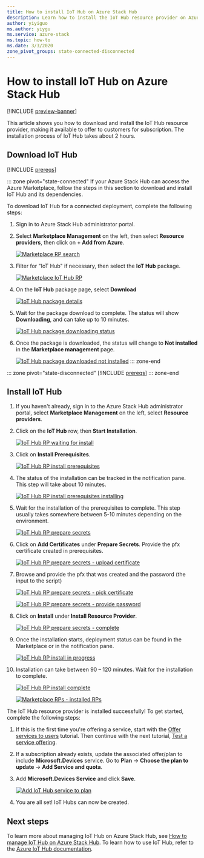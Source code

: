 ```yaml
---
title: How to install IoT Hub on Azure Stack Hub
description: Learn how to install the IoT Hub resource provider on Azure Stack Hub.
author: yiyiguo
ms.author: yiygu
ms.service: azure-stack
ms.topic: how-to
ms.date: 3/3/2020 
zone_pivot_groups: state-connected-disconnected
---
```


# How to install IoT Hub on Azure Stack Hub

[!INCLUDE [preview-banner](../includes/iot-hub-preview.md)]

This article shows you how to download and install the IoT Hub resource provider, making it available to offer to customers for subscription. The installation process of IoT Hub takes about 2 hours.

## Download IoT Hub

[!INCLUDE [prereqs](../includes/resource-provider-va-package-download-common.md)]

<!-- ### Connected Scenario -->
::: zone pivot="state-connected"
If your Azure Stack Hub can access the Azure Marketplace, follow the steps in this section to download and install IoT Hub and its dependencies. 

To download IoT Hub for a connected deployment, complete the following steps:

1. Sign in to Azure Stack Hub administrator portal. 
2. Select **Marketplace Management** on the left, then select **Resource providers**, then click on **+ Add from Azure**.

    [![Marketplace RP search](media/iot-hub-rp-install/marketplace-rp-add-from-azure.png)](media/iot-hub-rp-install/marketplace-rp-add-from-azure.png#lightbox)

3. Filter for "IoT Hub" if necessary, then select the **IoT Hub** package.

    [![Marketplace IoT Hub RP](../operator/media/iot-hub-rp-install/download1.png)](../operator/media/iot-hub-rp-install/download1.png#lightbox)

4. On the **IoT Hub** package page, select **Download**

    [![IoT Hub package details](../operator/media/iot-hub-rp-install/download2.png)](../operator/media/iot-hub-rp-install/download2.png#lightbox)

5. Wait for the package download to complete. The status will show **Downloading**, and can take up to 10 minutes.

    [![IoT Hub package downloading status](../operator/media/iot-hub-rp-install/download3.png)](../operator/media/iot-hub-rp-install/download3.png#lightbox)

6. Once the package is downloaded, the status will change to **Not installed** in the **Marketplace management** page.

    [![IoT Hub package downloaded not installed](../operator/media/iot-hub-rp-install/download4.png)](../operator/media/iot-hub-rp-install/download4.png#lightbox)
::: zone-end

<!-- ### Disconnected or partially connected scenario -->
::: zone pivot="state-disconnected"
[!INCLUDE [prereqs](../includes/resource-provider-va-package-download-disconnected.md)]
::: zone-end

## Install IoT Hub

1. If you haven't already, sign in to the Azure Stack Hub administrator portal, select **Marketplace Management** on the left, select **Resource providers**.
2. Click on the **IoT Hub** row, then **Start Installation**.

    [![IoT Hub RP waiting for install](../operator/media/iot-hub-rp-install/install1.png)](../operator/media/iot-hub-rp-install/install1.png#lightbox)

3. Click on **Install Prerequisites**.

    [![IoT Hub RP install prerequisites](../operator/media/iot-hub-rp-install/install2.png)](../operator/media/iot-hub-rp-install/install2.png#lightbox)

4. The status of the installation can be tracked in the notification pane. This step will take about 10 minutes.

    [![IoT Hub RP install prerequisites installing](../operator/media/iot-hub-rp-install/install3.png)](../operator/media/iot-hub-rp-install/install3.png#lightbox)

5. Wait for the installation of the prerequisites to complete. This step usually takes somewhere between 5-10 minutes depending on the environment.

    [![IoT Hub RP prepare secrets](../operator/media/iot-hub-rp-install/install4.png)](../operator/media/iot-hub-rp-install/install4.png#lightbox)

6. Click on **Add Certificates** under **Prepare Secrets**. Provide the pfx certificate created in prerequisites.

    [![IoT Hub RP prepare secrets - upload certificate](../operator/media/iot-hub-rp-install/install5.png)](../operator/media/iot-hub-rp-install/install5.png#lightbox)

7. Browse and provide the pfx that was created and the password (the input to the script)

    [![IoT Hub RP prepare secrets - pick certificate](../operator/media/iot-hub-rp-install/install6.png)](../operator/media/iot-hub-rp-install/install6.png#lightbox)

    [![IoT Hub RP prepare secrets - provide password](../operator/media/iot-hub-rp-install/install61.png)](../operator/media/iot-hub-rp-install/install61.png#lightbox)

8. Click on **Install** under **Install Resource Provider**.

    [![IoT Hub RP prepare secrets - complete](../operator/media/iot-hub-rp-install/install7.png)](../operator/media/iot-hub-rp-install/install7.png#lightbox)

9. Once the installation starts, deployment status can be found in the Marketplace or in the notification pane.

    [![IoT Hub RP install in progress](../operator/media/iot-hub-rp-install/install8.png)](../operator/media/iot-hub-rp-install/install8.png#lightbox)

10. Installation can take between 90 – 120 minutes. Wait for the installation to complete.

    [![IoT Hub RP install complete](../operator/media/iot-hub-rp-install/install91.png)](../operator/media/iot-hub-rp-install/install91.png#lightbox)

    [![Marketplace RPs - installed RPs](../operator/media/iot-hub-rp-install/install92.png)](../operator/media/iot-hub-rp-install/install92.png#lightbox)

The IoT Hub resource provider is installed successfully! To get started, complete the following steps:

1. If this is the first time you're offering a service, start with the [Offer services to users](tutorial-offer-services.md) tutorial. Then continue with the next tutorial, [Test a service offering](tutorial-test-offer.md).

2. If a subscription already exists, update the associated offer/plan to include **Microsoft.Devices** service. Go to **Plan** -> **Choose the plan to update** -> **Add Service and quota**.

3. Add **Microsoft.Devices Service** and click **Save**.

    [![Add IoT Hub service to plan](../operator/media/iot-hub-rp-install/pd2.png)](../operator/media/iot-hub-rp-install/pd2.png#lightbox)

4. You are all set! IoT Hubs can now be created.

## Next steps

To learn more about managing IoT Hub on Azure Stack Hub, see [How to manage IoT Hub on Azure Stack Hub](iot-hub-rp-manage.md). To learn how to use IoT Hub, refer to the [Azure IoT Hub documentation](/azure/iot-hub).